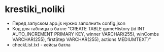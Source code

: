 # krestiki_noliki

- Перед запуском app.js нужно заполнить config.json
- Код для таблицы в батле
    "CREATE TABLE gameHistory (id INT AUTO_INCREMENT PRIMARY KEY, winner VARCHAR(255), winCombs VARCHAR(255), firstStep             VARCHAR(255), actions MEDIUMTEXT)"
- checkList.txt - кейсы батла

